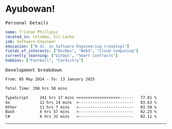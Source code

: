 # Ayubowan!

<samp>Personal Details</samp>

```yaml
name: Trishan Phillipsz
located_in: Colombo, Sri Lanka
job: Software Engineer
education: ["B.Sc. in Software Engineering (reading)"]
fields_of_interests: ["DevOps", "Web3", "Cloud Computing"]
currently_learning: ["GitOps", "Smart Contracts"]
hobbies: ["Football", "Cardistry"]
```

<samp>Development breakdown</samp>

<!--START_SECTION:waka-->

```txt
From: 05 May 2024 - To: 13 January 2025

Total Time: 298 hrs 58 mins

TypeScript     241 hrs 17 mins >>>>>>>>>>>>>>>>>>>------   77.81 %
Go             11 hrs 14 mins  >------------------------   03.63 %
Other          11 hrs 7 mins   >------------------------   03.59 %
Bash           6 hrs 57 mins   >------------------------   02.25 %
C#             6 hrs 32 mins   >------------------------   02.11 %
```

<!--END_SECTION:waka-->

---
